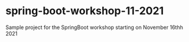 # spring-boot-workshop-11-2021
Sample project for the SpringBoot workshop starting on November 16thh 2021
